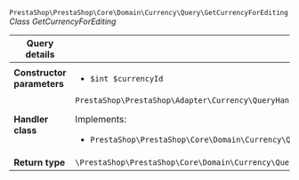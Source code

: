 `PrestaShop\PrestaShop\Core\Domain\Currency\Query\GetCurrencyForEditing`
_Class GetCurrencyForEditing_

| Query details              |    |
| -------------------------- | -- |
| **Constructor parameters** | <ul> <li>`$int $currencyId`</li> </ul> |
| **Handler class**          | `PrestaShop\PrestaShop\Adapter\Currency\QueryHandler\GetCurrencyForEditingHandler`  <p> Implements: </p> <ul>  <li>`PrestaShop\PrestaShop\Core\Domain\Currency\QueryHandler\GetCurrencyForEditingHandlerInterface`</li>  |
| **Return type** |  `\PrestaShop\PrestaShop\Core\Domain\Currency\QueryResult\EditableCurrency`  |
